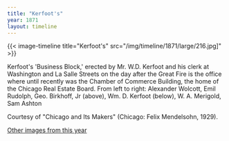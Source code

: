 ```yaml
---
title: "Kerfoot's"
year: 1871
layout: timeline
---
```


{{< image-timeline title="Kerfoot's" src="/img/timeline/1871/large/216.jpg]" >}} 
 

Kerfoot's 'Business Block,' erected by Mr. W.D. Kerfoot and his clerk at Washington and La Salle Streets on the day after the Great Fire is the office where until recently was the Chamber of Commerce Building, the home of the Chicago Real Estate Board. From left to right: Alexander Wolcott, Emil Rudolph, Geo. Birkhoff, Jr (above), Wm. D. Kerfoot (below), W. A. Merigold, Sam Ashton 

Courtesy of "Chicago and Its Makers" (Chicago: Felix Mendelsohn, 1929). 

[Other images from this year](/historical/timeline/1871)